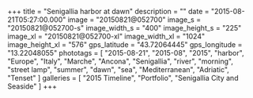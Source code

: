 +++
title = "Senigallia harbor at dawn"
description = ""
date = "2015-08-21T05:27:00.000"
image = "20150821@052700"
image_s = "20150821@052700-s"
image_width_s = "400"
image_height_s = "225"
image_xl = "20150821@052700-xl"
image_width_xl = "1024"
image_height_xl = "576"
gps_latitude = "43.72064445"
gps_longitude = "13.22048055"
phototags = [ "2015-08-21", "2015-08", "2015", "harbor", "Europe", "Italy", "Marche", "Ancona", "Senigallia", "river", "morning", "street lamp", "summer", "dawn", "sea", "Mediterranean", "Adriatic", "Tenset" ]
galleries = [ "2015 Timeline", "Portfolio", "Senigallia City and Seaside" ]
+++
